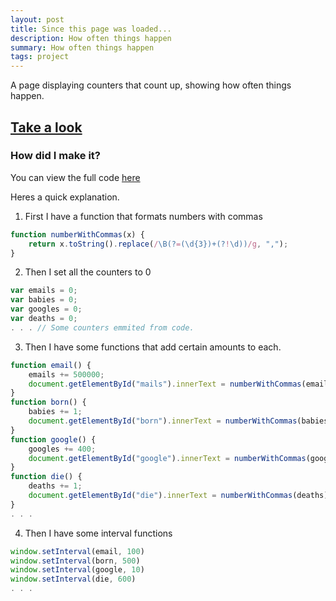 ```yaml
---
layout: post
title: Since this page was loaded...
description: How often things happen
summary: How often things happen
tags: project
---
```

A page displaying counters that count up, showing how often things happen.

## [Take a look](https://www.isaacboor.me/sincethispageloaded)

### How did I make it?

You can view the full code [here](https://github.com/isaacboor/sincethispageloaded)

Heres a quick explanation.

1. First I have a function that formats numbers with commas

```js
function numberWithCommas(x) {
    return x.toString().replace(/\B(?=(\d{3})+(?!\d))/g, ",");
}
```

2. Then I set all the counters to 0

```js
var emails = 0;
var babies = 0;
var googles = 0;
var deaths = 0;
. . . // Some counters emmited from code.
```

3. Then I have some functions that add certain amounts to each.

```js
function email() {
    emails += 500000;
    document.getElementById("mails").innerText = numberWithCommas(emails);
}
function born() {
    babies += 1;
    document.getElementById("born").innerText = numberWithCommas(babies);
}
function google() {
    googles += 400;
    document.getElementById("google").innerText = numberWithCommas(googles);
}
function die() {
    deaths += 1;
    document.getElementById("die").innerText = numberWithCommas(deaths);
}
. . .
```

4. Then I have some interval functions

```js
window.setInterval(email, 100)
window.setInterval(born, 500)
window.setInterval(google, 10)
window.setInterval(die, 600)
. . .
```